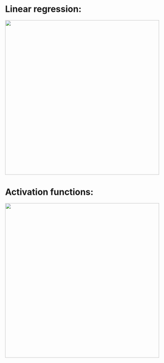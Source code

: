 # Linear regression:

<img src="" width="500" height="500">

# Activation functions:

<img src="" width="500" height="500">
